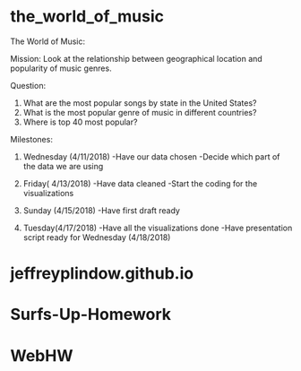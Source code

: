 # the_world_of_music

The World of Music:

Mission: Look at the relationship between geographical location and popularity of music genres. 

Question:
1.	What are the most popular songs by state in the United States?
2.	What is the most popular genre of music in different countries?
3.	Where is top 40 most popular? 

Milestones:

1.	Wednesday (4/11/2018)
-Have our data chosen
-Decide which part of the data we are using

2.	Friday( 4/13/2018)
-Have data cleaned
-Start the coding for the visualizations

3.	Sunday (4/15/2018)
-Have first draft ready

4.	Tuesday(4/17/2018) 
-Have all the visualizations done 
-Have presentation script ready for Wednesday (4/18/2018)
# jeffreyplindow.github.io
# Surfs-Up-Homework
# WebHW
